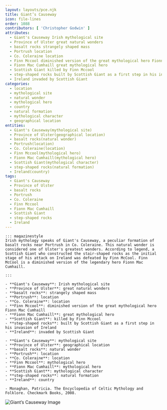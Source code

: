 ```yaml
---
layout: layouts/pce.njk
title: Giant’s Causeway
icon: file-lines
order: 1088
contributors: [ 'Christopher Godwin' ]
attributes:
  - Giant's Causeway Irish mythological site
  - Province of Ulster great natural wonders
  - basalt rocks strangely shaped mass
  - Portrush location
  - Co. Coleraine location
  - Finn Mccool diminished version of the great mythological hero Fionn Mac Cumhaill
  - Fionn Mac Cumhaill great mythological hero
  - Scottish Giant killed by Finn Mccool
  - step-shaped rocks built by Scottish Giant as a first step in his invasion of Ireland
  - Ireland invaded by Scottish Giant
categories:
  - location
  - mythological site
  - natural wonder
  - mythological hero
  - country
  - natural formation
  - mythological character
  - geographical location
entities:
  - Giant's Causeway(mythological site)
  - Province of Ulster(geographical location)
  - basalt rocks(natural wonder)
  - Portrush(location)
  - Co. Coleraine(location)
  - Finn Mccool(mythological hero)
  - Fionn Mac Cumhaill(mythological hero)
  - Scottish Giant(mythological character)
  - step-shaped rocks(natural formation)
  - Ireland(country)
tags:
  - Giant's Causeway
  - Province of Ulster
  - basalt rocks
  - Portrush
  - Co. Coleraine
  - Finn Mccool
  - Fionn Mac Cumhaill
  - Scottish Giant
  - step-shaped rocks
  - Ireland
---
```

``` tab [group1:Info]
::: magazinestyle
Irish mythology speaks of Giant's Causeway, a peculiar formation of basalt rocks near Portrush in Co. Coleraine. This natural wonder is considered one of Ulster's greatest wonders. According to legend, a Scottish Giant who constructed the stair-shaped rocks as the initial stage of his attack on Ireland was defeated by Finn McCool. Finn McCool is a diminished version of the legendary hero Fionn Mac Cumhaill.

:::
```
``` tab [group1:Attributes]
- **Giant's Causeway**: Irish mythological site
- **Province of Ulster**: great natural wonders
- **basalt rocks**: strangely shaped mass
- **Portrush**: location
- **Co. Coleraine**: location
- **Finn Mccool**: diminished version of the great mythological hero Fionn Mac Cumhaill
- **Fionn Mac Cumhaill**: great mythological hero
- **Scottish Giant**: killed by Finn Mccool
- **step-shaped rocks**: built by Scottish Giant as a first step in his invasion of Ireland
- **Ireland**: invaded by Scottish Giant
```
``` tab [group1:Entities]
- **Giant's Causeway**: mythological site
- **Province of Ulster**: geographical location
- **basalt rocks**: natural wonder
- **Portrush**: location
- **Co. Coleraine**: location
- **Finn Mccool**: mythological hero
- **Fionn Mac Cumhaill**: mythological hero
- **Scottish Giant**: mythological character
- **step-shaped rocks**: natural formation
- **Ireland**: country
```
``` tab [group1:Sources]
- Monaghan, Patricia. The Encyclopedia of Celtic Mythology and Folklore. Checkmark Books, 2008.
```
![Giant’s Causeway Image](['https://upload.wikimedia.org/wikipedia/commons/thumb/c/c0/Causeway-code_poet-4.jpg/1200px-Causeway-code_poet-4.jpg'])

